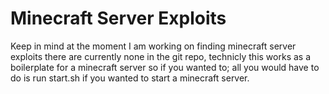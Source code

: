 # Minecraft Server Exploits

Keep in mind at the moment I am working on finding minecraft server exploits there are currently none in the git repo, technicly this works as a boilerplate for a minecraft server so if you wanted to; all you would have to do is run start.sh if you wanted to start a minecraft server.
